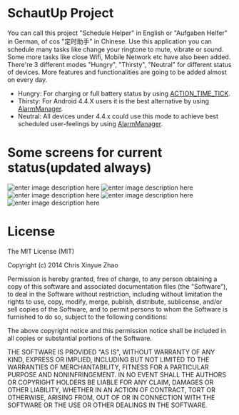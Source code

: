 SchautUp Project
======
You can call this project "Schedule Helper" in English or "Aufgaben Helfer" in German, of cos "定时助手" in Chinese.  Use this application you can schedule many tasks like change your ringtone to mute, vibrate or sound. Some more tasks like close Wifi, Mobile Network etc have also been added.  There're 3 different modes "Hungry", "Thirsty", "Neutral" for different status of devices. More features and functionalities are going to be added almost on every day.  

 - Hungry: For charging or full battery status by using [ACTION_TIME_TICK](http://developer.android.com/intl/zh-cn/reference/android/content/Intent.html#ACTION_TIME_TICK).
 - Thirsty: For Android 4.4.X users it is the best alternative by using [AlarmManager](http://developer.android.com/intl/zh-cn/reference/android/app/AlarmManager.html).
 - Neutral: All devices under 4.4.x could use this mode to achieve best scheduled user-feelings by using [AlarmManager](http://developer.android.com/intl/zh-cn/reference/android/app/AlarmManager.html).

Some screens for current status(updated always)
======
![enter image description here](https://dl.dropbox.com/s/ggm2v4s21lwphgu/device-2014-10-06-145838.png)
![enter image description here](https://dl.dropbox.com/s/iieef6guz5o62vd/device-2014-10-06-145957.png)
![enter image description here](https://dl.dropbox.com/s/z1c8iwtaflqxefw/device-2014-10-06-150013.png)
![enter image description here](https://dl.dropbox.com/s/9yqn4adr32kwrsu/device-2014-10-06-150044.png)
![enter image description here](https://dl.dropbox.com/s/eyaq43pusaq6ywz/device-2014-10-06-150052.png)

License
======
The MIT License (MIT)

Copyright (c) 2014 Chris Xinyue Zhao

Permission is hereby granted, free of charge, to any person obtaining a copy
of this software and associated documentation files (the "Software"), to deal
in the Software without restriction, including without limitation the rights
to use, copy, modify, merge, publish, distribute, sublicense, and/or sell
copies of the Software, and to permit persons to whom the Software is
furnished to do so, subject to the following conditions:

The above copyright notice and this permission notice shall be included in all
copies or substantial portions of the Software.

THE SOFTWARE IS PROVIDED "AS IS", WITHOUT WARRANTY OF ANY KIND, EXPRESS OR
IMPLIED, INCLUDING BUT NOT LIMITED TO THE WARRANTIES OF MERCHANTABILITY,
FITNESS FOR A PARTICULAR PURPOSE AND NONINFRINGEMENT. IN NO EVENT SHALL THE
AUTHORS OR COPYRIGHT HOLDERS BE LIABLE FOR ANY CLAIM, DAMAGES OR OTHER
LIABILITY, WHETHER IN AN ACTION OF CONTRACT, TORT OR OTHERWISE, ARISING FROM,
OUT OF OR IN CONNECTION WITH THE SOFTWARE OR THE USE OR OTHER DEALINGS IN THE
SOFTWARE.



 





